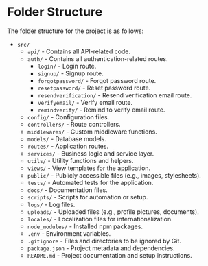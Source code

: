 # Folder Structure

The folder structure for the project is as follows:

- `src/`
  - `api/` - Contains all API-related code.
  - `auth/` - Contains all authentication-related routes.
    - `login/` - Login route.
    - `signup/` - Signup route.
    - `forgotpassword/` - Forgot password route.
    - `resetpassword/` - Reset password route.
    - `resendverification/` - Resend verification email route.
    - `verifyemail/` - Verify email route.
    - `remindverify/` - Remind to verify email route.
  - `config/` - Configuration files.
  - `controllers/` - Route controllers.
  - `middlewares/` - Custom middleware functions.
  - `models/` - Database models.
  - `routes/` - Application routes.
  - `services/` - Business logic and service layer.
  - `utils/` - Utility functions and helpers.
  - `views/` - View templates for the application.
  - `public/` - Publicly accessible files (e.g., images, stylesheets).
  - `tests/` - Automated tests for the application.
  - `docs/` - Documentation files.
  - `scripts/` - Scripts for automation or setup.
  - `logs/` - Log files.
  - `uploads/` - Uploaded files (e.g., profile pictures, documents).
  - `locales/` - Localization files for internationalization.
  - `node_modules/` - Installed npm packages.
  - `.env` - Environment variables.
  - `.gitignore` - Files and directories to be ignored by Git.
  - `package.json` - Project metadata and dependencies.
  - `README.md` - Project documentation and setup instructions.